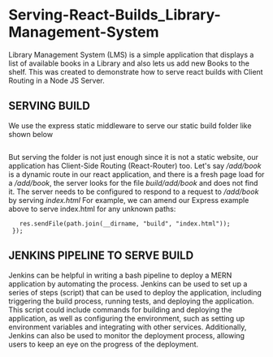 # Serving-React-Builds_Library-Management-System

Library Management System (LMS) is a simple application that displays a list of available books in a Library and also lets us add new Books to the shelf. This was created to demonstrate how to serve react builds with Client Routing in a Node JS Server.

## SERVING BUILD
We use the express static middleware to serve our static build folder like shown below
``` app.use(express.static(path.join(__dirname, 'build')));
```
But serving the folder is not just enough since it is not a static website, our application has Client-Side Routing (React-Router) too.
Let's say */add/book* is a dynamic route in our react application, and there is a fresh page load for a */add/book*, the server looks for the file *build/add/book* and does not find it. The server needs to be configured to respond to a request to */add/book* by serving *index.html* For example, we can amend our Express example above to serve index.html for any unknown paths:

``` app.get("/*", (req, res) => {
   res.sendFile(path.join(__dirname, "build", "index.html"));
 });
```
## JENKINS PIPELINE TO SERVE BUILD
Jenkins can be helpful in writing a bash pipeline to deploy a MERN application by automating the process. Jenkins can be used to set up a series of steps (script) that can be used to deploy the application, including triggering the build process, running tests, and deploying the application. 
This script could include commands for building and deploying the application, as well as configuring the environment, such as setting up environment variables and integrating with other services. Additionally, Jenkins can also be used to monitor the deployment process, allowing users to keep an eye on the progress of the deployment.
